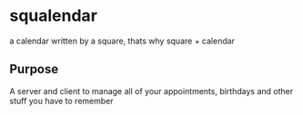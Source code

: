 # squalendar

a calendar written by a square, thats why square + calendar


## Purpose

A server and client to manage all of your appointments, birthdays and other stuff you have to remember
